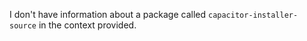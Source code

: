 I don't have information about a package called `capacitor-installer-source` in the context provided.